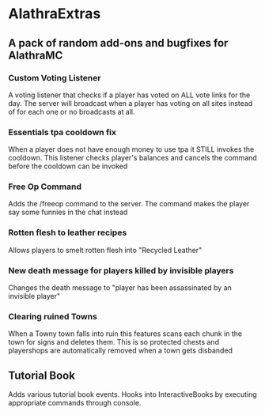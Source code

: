 # AlathraExtras
## A pack of random add-ons and bugfixes for AlathraMC

### Custom Voting Listener
A voting listener that checks if a player has voted on ALL vote links for the day. The server will broadcast when a player has voting on all sites instead of for each one or no broadcasts at all.

### Essentials tpa cooldown fix
When a player does not have enough money to use tpa it STILL invokes the cooldown. This listener checks player's balances and cancels the command before the cooldown can be invoked

### Free Op Command
Adds the  /freeop command to the server. The command makes the player say some funnies in the chat instead

### Rotten flesh to leather recipes
Allows players to smelt rotten flesh into "Recycled Leather"

### New death message for players killed by invisible players
Changes the death message to "player has been assassinated by an invisible player"

### Clearing ruined Towns
When a Towny town falls into ruin this features scans each chunk in the town for signs and deletes them. This is so protected chests and playershops are automatically removed when a town gets disbanded

## Tutorial Book
Adds various tutorial book events. Hooks into InteractiveBooks by executing appropriate commands through console.

